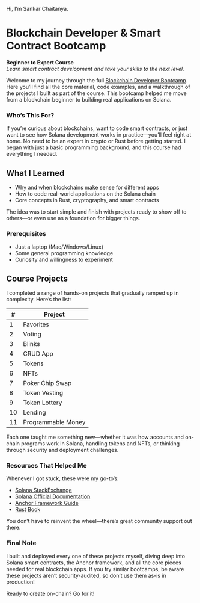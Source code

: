 Hi, I’m Sankar Chaitanya.

# Blockchain Developer & Smart Contract Bootcamp

**Beginner to Expert Course**  
*Learn smart contract development and take your skills to the next level.*

Welcome to my journey through the full [Blockchain Developer Bootcamp](https://www.youtube.com/watch?v=amAq-WHAFs8). Here you’ll find all the core material, code examples, and a walkthrough of the projects I built as part of the course. This bootcamp helped me move from a blockchain beginner to building real applications on Solana.

### Who’s This For?

If you’re curious about blockchains, want to code smart contracts, or just want to see how Solana development works in practice—you’ll feel right at home. No need to be an expert in crypto or Rust before getting started. I began with just a basic programming background, and this course had everything I needed.

## What I Learned

- Why and when blockchains make sense for different apps
- How to code real-world applications on the Solana chain
- Core concepts in Rust, cryptography, and smart contracts

The idea was to start simple and finish with projects ready to show off to others—or even use as a foundation for bigger things.

### Prerequisites

- Just a laptop (Mac/Windows/Linux)
- Some general programming knowledge
- Curiosity and willingness to experiment

## Course Projects

I completed a range of hands-on projects that gradually ramped up in complexity. Here’s the list:

| #   | Project                 |
| --- | ----------------------- |
| 1   | Favorites               |
| 2   | Voting                  |
| 3   | Blinks                  |
| 4   | CRUD App                |
| 5   | Tokens                  |
| 6   | NFTs                    |
| 7   | Poker Chip Swap         |
| 8   | Token Vesting           |
| 9   | Token Lottery           |
| 10  | Lending                 |
| 11  | Programmable Money      |


Each one taught me something new—whether it was how accounts and on-chain programs work in Solana, handling tokens and NFTs, or thinking through security and deployment challenges.

### Resources That Helped Me

Whenever I got stuck, these were my go-to’s:
- [Solana StackExchange](https://solana.stackexchange.com/)
- [Solana Official Documentation](https://solana.com/docs)
- [Anchor Framework Guide](https://www.anchor-lang.com/)
- [Rust Book](https://doc.rust-lang.org/book/)

You don’t have to reinvent the wheel—there’s great community support out there.

### Final Note

I built and deployed every one of these projects myself, diving deep into Solana smart contracts, the Anchor framework, and all the core pieces needed for real blockchain apps. If you try similar bootcamps, be aware these projects aren’t security-audited, so don’t use them as-is in production!

Ready to create on-chain? Go for it!
